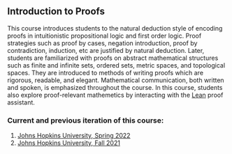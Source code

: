 ## Introduction to Proofs

This course introduces students to the natural deduction style of encoding proofs in intuitionistic propositional logic and first order logic. Proof strategies such as proof by cases, negation introduction, proof by contradiction, induction, etc are justified by natural deduction. Later, students are familiarized with proofs on abstract mathematical structures such as finite and infinite sets, ordered sets, metric spaces, and topological spaces. They are introduced to methods of writing proofs which are rigorous, readable, and elegant. Mathematical communication, both written and spoken, is emphasized throughout the course. In this course, students also explore proof-relevant mathemetics by interacting with the [Lean](https://leanprover.github.io) proof assistant.



### Current and previous iteration of this course: 

1. [Johns Hopkins University, Spring 2022](https://introproofs.github.io/s22)
2. [Johns Hopkins University, Fall 2021](https://introproofs.github.io/jhu301-f21/)



